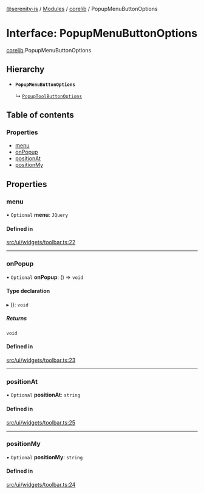 [@serenity-is](../README.md) / [Modules](../modules.md) / [corelib](../modules/corelib.md) / PopupMenuButtonOptions

# Interface: PopupMenuButtonOptions

[corelib](../modules/corelib.md).PopupMenuButtonOptions

## Hierarchy

- **`PopupMenuButtonOptions`**

  ↳ [`PopupToolButtonOptions`](corelib.PopupToolButtonOptions.md)

## Table of contents

### Properties

- [menu](corelib.PopupMenuButtonOptions.md#menu)
- [onPopup](corelib.PopupMenuButtonOptions.md#onpopup)
- [positionAt](corelib.PopupMenuButtonOptions.md#positionat)
- [positionMy](corelib.PopupMenuButtonOptions.md#positionmy)

## Properties

### menu

• `Optional` **menu**: `JQuery`

#### Defined in

[src/ui/widgets/toolbar.ts:22](https://github.com/serenity-is/serenity/blob/master/packages/corelib/src/ui/widgets/toolbar.ts#line&#x3D;22)

___

### onPopup

• `Optional` **onPopup**: () => `void`

#### Type declaration

▸ (): `void`

##### Returns

`void`

#### Defined in

[src/ui/widgets/toolbar.ts:23](https://github.com/serenity-is/serenity/blob/master/packages/corelib/src/ui/widgets/toolbar.ts#line&#x3D;23)

___

### positionAt

• `Optional` **positionAt**: `string`

#### Defined in

[src/ui/widgets/toolbar.ts:25](https://github.com/serenity-is/serenity/blob/master/packages/corelib/src/ui/widgets/toolbar.ts#line&#x3D;25)

___

### positionMy

• `Optional` **positionMy**: `string`

#### Defined in

[src/ui/widgets/toolbar.ts:24](https://github.com/serenity-is/serenity/blob/master/packages/corelib/src/ui/widgets/toolbar.ts#line&#x3D;24)

